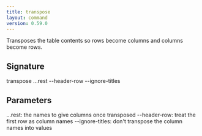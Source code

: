 ```yaml
---
title: transpose
layout: command
version: 0.59.0
---
```


Transposes the table contents so rows become columns and columns become rows.

## Signature

transpose ...rest --header-row --ignore-titles

## Parameters

  ...rest: the names to give columns once transposed
  --header-row: treat the first row as column names
  --ignore-titles: don't transpose the column names into values

